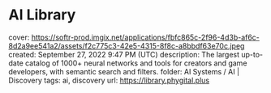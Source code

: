 # AI Library

cover: https://softr-prod.imgix.net/applications/fbfc865c-2f96-4d3b-af6c-8d2a9ee541a2/assets/f2c775c3-42e5-4315-8f8c-a8bbdf63e70c.jpeg
created: September 27, 2022 9:47 PM (UTC)
description: The largest up-to-date catalog of 1000+ neural networks and tools for creators and game developers, with semantic search and filters.
folder: AI Systems / AI | Discovery
tags: ai, discovery
url: https://library.phygital.plus